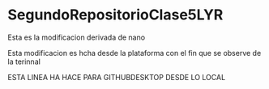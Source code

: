 

# SegundoRepositorioClase5LYR




Esta es la modificacion derivada de nano

Esta modificacion es hcha desde la plataforma con el fin que se observe de la terinnal


ESTA LINEA HA HACE PARA GITHUBDESKTOP DESDE LO LOCAL
